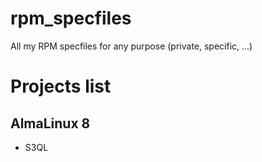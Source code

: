 # rpm_specfiles
All my RPM specfiles for any purpose (private, specific, ...)

# Projects list

## AlmaLinux 8

* S3QL
